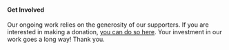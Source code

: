 #### Get Involved

Our ongoing work relies on the generosity of our supporters. If you are interested in making a donation, [you can do so here](https://nelc.washington.edu/nelc-digital-support-our-work). Your investment in our work goes a long way! Thank you.